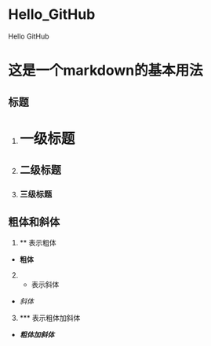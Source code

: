 # Hello_GitHub
Hello GitHub
# 这是一个markdown的基本用法
## 标题
1. # 一级标题
2. ## 二级标题
3. ### 三级标题
## 粗体和斜体
1. ** 表示粗体
  - **粗体**
2. * 表示斜体
  - *斜体*
3. *** 表示粗体加斜体
  - ***粗体加斜体***
